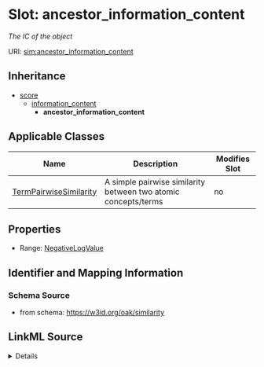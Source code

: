 

# Slot: ancestor_information_content


_The IC of the object_



URI: [sim:ancestor_information_content](https://w3id.org/linkml/similarity/ancestor_information_content)




## Inheritance

* [score](score.md)
    * [information_content](information_content.md)
        * **ancestor_information_content**






## Applicable Classes

| Name | Description | Modifies Slot |
| --- | --- | --- |
| [TermPairwiseSimilarity](TermPairwiseSimilarity.md) | A simple pairwise similarity between two atomic concepts/terms |  no  |







## Properties

* Range: [NegativeLogValue](NegativeLogValue.md)





## Identifier and Mapping Information







### Schema Source


* from schema: https://w3id.org/oak/similarity




## LinkML Source

<details>
```yaml
name: ancestor_information_content
description: The IC of the object
from_schema: https://w3id.org/oak/similarity
rank: 1000
is_a: information_content
alias: ancestor_information_content
domain_of:
- TermPairwiseSimilarity
range: NegativeLogValue

```
</details>